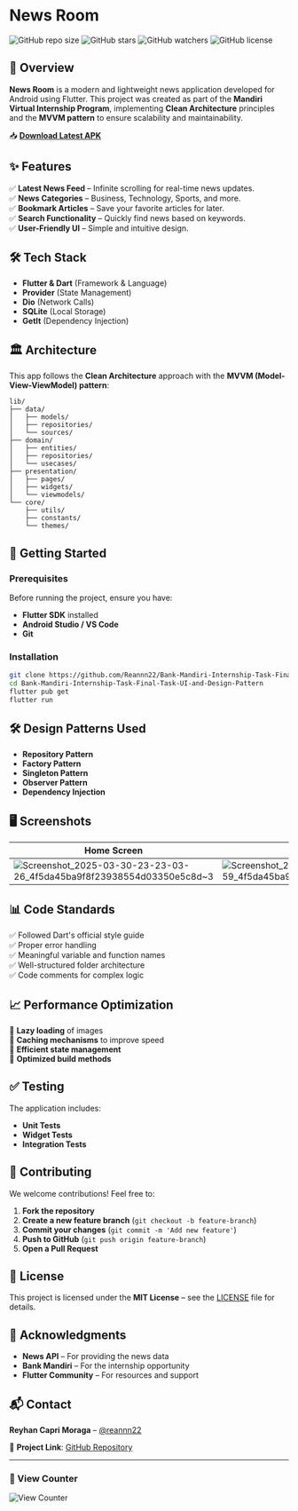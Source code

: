 # News Room
![GitHub repo size](https://img.shields.io/github/repo-size/Reannn22/Bank-Mandiri-Internship-Task-Final-Task-UI-and-Design-Pattern)
![GitHub stars](https://img.shields.io/github/stars/Reannn22/Bank-Mandiri-Internship-Task-Final-Task-UI-and-Design-Pattern?style=social)
![GitHub watchers](https://img.shields.io/github/watchers/Reannn22/Bank-Mandiri-Internship-Task-Final-Task-UI-and-Design-Pattern?style=social)
![GitHub license](https://img.shields.io/github/license/Reannn22/Bank-Mandiri-Internship-Task-Final-Task-UI-and-Design-Pattern)

## 📌 Overview
**News Room** is a modern and lightweight news application developed for Android using Flutter. This project was created as part of the **Mandiri Virtual Internship Program**, implementing **Clean Architecture** principles and the **MVVM pattern** to ensure scalability and maintainability.

📥 **[Download Latest APK](https://www.mediafire.com/file/hw6lmuf4iv6ng3f/News_Room.apk/file)**

## ✨ Features
✅ **Latest News Feed** – Infinite scrolling for real-time news updates.  
✅ **News Categories** – Business, Technology, Sports, and more.  
✅ **Bookmark Articles** – Save your favorite articles for later.  
✅ **Search Functionality** – Quickly find news based on keywords.  
✅ **User-Friendly UI** – Simple and intuitive design.  

## 🛠️ Tech Stack
- **Flutter & Dart** (Framework & Language)
- **Provider** (State Management)
- **Dio** (Network Calls)
- **SQLite** (Local Storage)
- **GetIt** (Dependency Injection)

## 🏛️ Architecture
This app follows the **Clean Architecture** approach with the **MVVM (Model-View-ViewModel) pattern**:
```
lib/
├── data/
│   ├── models/
│   ├── repositories/
│   └── sources/
├── domain/
│   ├── entities/
│   ├── repositories/
│   └── usecases/
├── presentation/
│   ├── pages/
│   ├── widgets/
│   └── viewmodels/
└── core/
    ├── utils/
    ├── constants/
    └── themes/
```

## 🚀 Getting Started
### Prerequisites
Before running the project, ensure you have:
- **Flutter SDK** installed
- **Android Studio / VS Code**
- **Git**

### Installation
```sh
git clone https://github.com/Reannn22/Bank-Mandiri-Internship-Task-Final-Task-UI-and-Design-Pattern.git
cd Bank-Mandiri-Internship-Task-Final-Task-UI-and-Design-Pattern
flutter pub get
flutter run
```

## 🛠️ Design Patterns Used
- **Repository Pattern**
- **Factory Pattern**
- **Singleton Pattern**
- **Observer Pattern**
- **Dependency Injection**

## 🖥️ Screenshots
| Home Screen | Article Detail |
|-------------|---------------|
| ![Screenshot_2025-03-30-23-23-03-26_4f5da45ba9f8f23938554d03350e5c8d~3](https://github.com/user-attachments/assets/c43c49ff-ceb0-4356-b0ff-faf8f16c6f5f) | ![Screenshot_2025-03-30-23-23-12-59_4f5da45ba9f8f23938554d03350e5c8d~2](https://github.com/user-attachments/assets/df2c9f76-72df-41f7-b573-d5309e06ff62) |

## 📊 Code Standards
✅ Followed Dart's official style guide  
✅ Proper error handling  
✅ Meaningful variable and function names  
✅ Well-structured folder architecture  
✅ Code comments for complex logic  

## 📈 Performance Optimization
🔹 **Lazy loading** of images  
🔹 **Caching mechanisms** to improve speed  
🔹 **Efficient state management**  
🔹 **Optimized build methods**  

## ✅ Testing
The application includes:
- **Unit Tests**
- **Widget Tests**
- **Integration Tests**

## 🤝 Contributing
We welcome contributions! Feel free to:
1. **Fork the repository**
2. **Create a new feature branch** (`git checkout -b feature-branch`)
3. **Commit your changes** (`git commit -m 'Add new feature'`)
4. **Push to GitHub** (`git push origin feature-branch`)
5. **Open a Pull Request**

## 📜 License
This project is licensed under the **MIT License** – see the [LICENSE](https://github.com/Reannn22/Bank-Mandiri-Internship-Task-Final-Task-UI-and-Design-Pattern/blob/master/LICENSE) file for details.

## 📢 Acknowledgments
- **News API** – For providing the news data
- **Bank Mandiri** – For the internship opportunity
- **Flutter Community** – For resources and support

## 📬 Contact
**Reyhan Capri Moraga** – [@reannn22](https://github.com/Reannn22)

📌 **Project Link**: [GitHub Repository](https://github.com/Reannn22/Bank-Mandiri-Internship-Task-Final-Task-UI-and-Design-Pattern)

---
### 👀 View Counter
![View Counter](https://komarev.com/ghpvc/?username=Reannn22&label=Views&color=blue&style=plastic)
